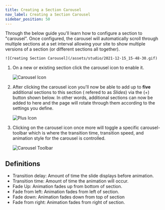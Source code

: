 ```yaml
---
title: Creating a Section Carousel
nav_label: Creating a Section Carousel
sidebar_position: 50
---
```


Through the below guide you'll learn how to configure a section to "carousel". Once configured, the carousel will
automatically scroll through multiple sections at a set interval allowing your site to show multiple versions of a
section (or different sections all together).

    ![Creating Section Carousel](/assets/studio/2021-12-15_15-48-30.gif)

1. On a new or existing section click the carousel icon to enable it.

   ![Carousel Icon](/assets/studio/example_2.png)

2. After clicking the carousel icon you'll now be able to add up to **five** additional sections to this section (
   refered to as *Slides*) via the (+) button shown below. In other words, additional sections can now be added to here
   and the page will rotate through them according to the settings you define.

   ![Plus Icon](/assets/studio/Example_v2_2_edited.png)

3. Clicking on the carousel icon once more will toggle a specific
   carousel-toolbar which is where the transition time, transition speed, and animation style for the carousel is
   controlled.

   ![Carousel Toolbar](/assets/studio/Example_4.png)

## Definitions

- Transition delay: Amount of time the slide displays before animation.
- Transition time: Amount of time the animation will occur.
- Fade Up: Animation fades up from bottom of section.
- Fade from left: Animation fades from left of section.
- Fade down: Animation fades down from top of section
- Fade from right: Animation fades from right of section.

